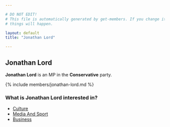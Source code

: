```yaml
---

# DO NOT EDIT!
# This file is automatically generated by get-members. If you change it, bad
# things will happen.

layout: default
title: "Jonathan Lord"

---
```


## Jonathan Lord

**Jonathan Lord** is an MP in the **Conservative** party.

{% include members/jonathan-lord.md %}

### What is Jonathan Lord interested in?


* [Culture](/interests/culture.html)
* [Media And Sport](/interests/media-and-sport.html)
* [Business](/interests/business.html)
